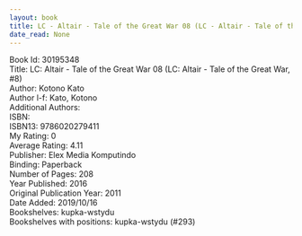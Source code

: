 ```yaml
---
layout: book
title: LC - Altair - Tale of the Great War 08 (LC - Altair - Tale of the Great War,  no. 8)
date_read: None
---
```


Book Id: 30195348<br />
Title: LC: Altair - Tale of the Great War 08 (LC: Altair - Tale of the Great War, #8)<br />
Author: Kotono Kato<br />
Author l-f: Kato, Kotono<br />
Additional Authors: <br />
ISBN: <br />
ISBN13: 9786020279411<br />
My Rating: 0<br />
Average Rating: 4.11<br />
Publisher: Elex Media Komputindo<br />
Binding: Paperback<br />
Number of Pages: 208<br />
Year Published: 2016<br />
Original Publication Year: 2011<br />
Date Added: 2019/10/16<br />
Bookshelves: kupka-wstydu<br />
Bookshelves with positions: kupka-wstydu (#293)<br />

